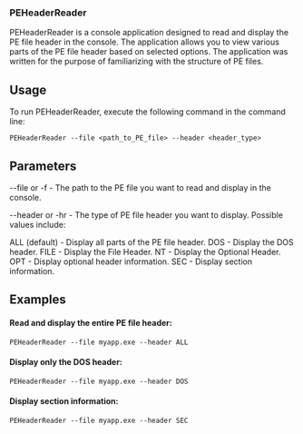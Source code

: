 ### PEHeaderReader
PEHeaderReader is a console application designed to read and display the PE file header in the console. The application allows you to view various parts of the PE file header based on selected options. The application was written for the purpose of familiarizing with the structure of PE files.

## Usage
To run PEHeaderReader, execute the following command in the command line:
```
PEHeaderReader --file <path_to_PE_file> --header <header_type>
```

## Parameters
--file or -f - The path to the PE file you want to read and display in the console.

--header or -hr - The type of PE file header you want to display. Possible values include:

ALL (default) - Display all parts of the PE file header.
DOS - Display the DOS header.
FILE - Display the File Header.
NT - Display the Optional Header.
OPT - Display optional header information.
SEC - Display section information.

## Examples
#### Read and display the entire PE file header:

```
PEHeaderReader --file myapp.exe --header ALL
```

#### Display only the DOS header:

```
PEHeaderReader --file myapp.exe --header DOS
```

#### Display section information:

```
PEHeaderReader --file myapp.exe --header SEC
```
